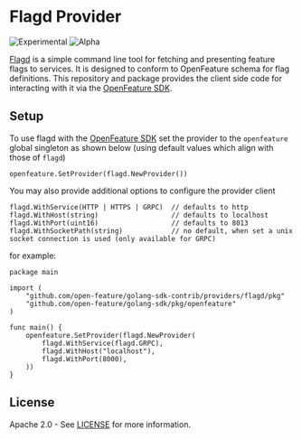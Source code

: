 # Flagd Provider

![Experimental](https://img.shields.io/badge/experimental-breaking%20changes%20allowed-yellow)
![Alpha](https://img.shields.io/badge/alpha-release-red)

[Flagd](https://github.com/open-feature/flagd) is a simple command line tool for fetching and presenting feature flags to services. It is designed to conform to OpenFeature schema for flag definitions. This repository and package provides the client side code for interacting with it via the [OpenFeature SDK](https://github.com/open-feature/golang-sdk).

## Setup
To use flagd with the [OpenFeature SDK](https://github.com/open-feature/golang-sdk) set the provider to the `openfeature` global singleton as shown below (using default values which align with those of `flagd`)
```
openfeature.SetProvider(flagd.NewProvider())
```  
You may also provide additional options to configure the provider client
```
flagd.WithService(HTTP | HTTPS | GRPC)  // defaults to http 
flagd.WithHost(string)                  // defaults to localhost
flagd.WithPort(uint16)                  // defaults to 8013
flagd.WithSocketPath(string)            // no default, when set a unix socket connection is used (only available for GRPC)
```
for example:
```
package main

import (
	"github.com/open-feature/golang-sdk-contrib/providers/flagd/pkg"
   	"github.com/open-feature/golang-sdk/pkg/openfeature"
)

func main() {
    openfeature.SetProvider(flagd.NewProvider(
        flagd.WithService(flagd.GRPC),
        flagd.WithHost("localhost"),
        flagd.WithPort(8000),
    ))
}

```

## License

Apache 2.0 - See [LICENSE](./../../license) for more information.
